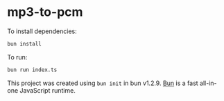 # mp3-to-pcm

To install dependencies:

```bash
bun install
```

To run:

```bash
bun run index.ts
```

This project was created using `bun init` in bun v1.2.9. [Bun](https://bun.sh) is a fast all-in-one JavaScript runtime.
